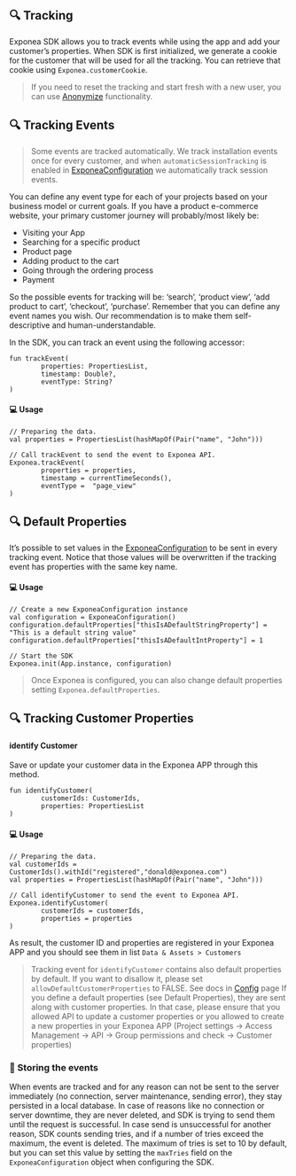 
## 🔍 Tracking
Exponea SDK allows you to track events while using the app and add your customer’s properties. When SDK is first initialized, we generate a cookie for the customer that will be used for all the tracking. You can retrieve that cookie using `Exponea.customerCookie`.

> If you need to reset the tracking and start fresh with a new user, you can use [Anonymize](./ANONYMIZE.md) functionality.

## 🔍 Tracking Events
> Some events are tracked automatically. We track installation events once for every customer, and when `automaticSessionTracking` is enabled in [ExponeaConfiguration](./CONFIG.md) we automatically track session events.

You can define any event type for each of your projects based on your business model or current goals. If you have a product e-commerce website, your primary customer journey will probably/most likely be:

* Visiting your App
* Searching for a specific product
* Product page
* Adding product to the cart
* Going through the ordering process
* Payment

So the possible events for tracking will be: ‘search’, ‘product view’, ‘add product to cart’, ‘checkout’, ‘purchase’. Remember that you can define any event names you wish. Our recommendation is to make them self-descriptive and human-understandable.

In the SDK, you can track an event using the following accessor:

```
fun trackEvent(
        properties: PropertiesList,
        timestamp: Double?,
        eventType: String?
)
```

#### 💻 Usage

```
// Preparing the data.
val properties = PropertiesList(hashMapOf(Pair("name", "John")))

// Call trackEvent to send the event to Exponea API.
Exponea.trackEvent(
        properties = properties,
        timestamp = currentTimeSeconds(),
        eventType =  "page_view"
)
```

## 🔍 Default Properties

It’s possible to set values in the [ExponeaConfiguration](../Documentation/CONFIG.md) to be sent in every tracking event. Notice that those values will be overwritten if the tracking event has properties with the same key name.

#### 💻 Usage

```
// Create a new ExponeaConfiguration instance
val configuration = ExponeaConfiguration()
configuration.defaultProperties["thisIsADefaultStringProperty"] = "This is a default string value"
configuration.defaultProperties["thisIsADefaultIntProperty"] = 1

// Start the SDK
Exponea.init(App.instance, configuration)
```

> Once Exponea is configured, you can also change default properties setting `Exponea.defaultProperties`.

## 🔍 Tracking Customer Properties

#### identify Customer

Save or update your customer data in the Exponea APP through this method.

```
fun identifyCustomer(
        customerIds: CustomerIds,
        properties: PropertiesList
)
```

#### 💻 Usage

```
// Preparing the data.
val customerIds = CustomerIds().withId("registered","donald@exponea.com")
val properties = PropertiesList(hashMapOf(Pair("name", "John")))

// Call identifyCustomer to send the event to Exponea API.
Exponea.identifyCustomer(
        customerIds = customerIds,
        properties = properties
)
```
As result, the customer ID and properties are registered in your Exponea APP and you should see them in list `Data & Assets > Customers`
> Tracking event for `identifyCustomer` contains also default properties by default. If you want to disallow it, please set `allowDefaultCustomerProperties` to FALSE. See docs in [Config](CONFIG.md) page
> If you define a default properties (see Default Properties), they are sent along with customer properties.
> In that case, please ensure that you allowed API to update a customer properties or you allowed to create a new properties in your Exponea APP (Project settings -> Access Management -> API -> Group permissions and check -> Customer properties)

### 🧳 Storing the events

When events are tracked and for any reason can not be sent to the server immediately (no connection, server maintenance, sending error), they stay persisted in a local database. In case of reasons like no connection or server downtime, they are never deleted, and SDK is trying to send them until the request is successful. In case send is unsuccessful for another reason, SDK counts sending tries, and if a number of tries exceed the maximum, the event is deleted. The maximum of tries is set to 10 by default, but you can set this value by setting the `maxTries` field on the `ExponeaConfiguration` object when configuring the SDK. 

